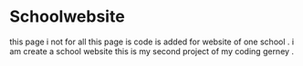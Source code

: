 # Schoolwebsite
this page i not for all this page is code is added for website of one school 
. i am create a school website this is my second project of my coding gerney
. 